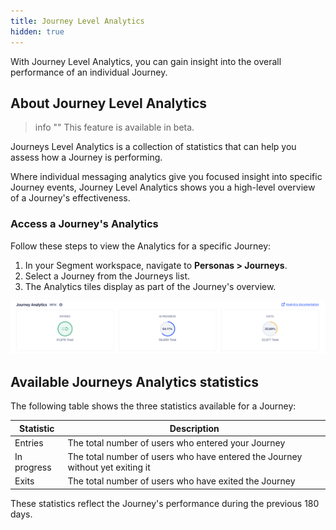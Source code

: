 ```yaml
---
title: Journey Level Analytics
hidden: true
---
```


With Journey Level Analytics, you can gain insight into the overall performance of an individual Journey.

## About Journey Level Analytics

> info ""
> This feature is available in beta.

Journeys Level Analytics is a collection of statistics that can help you assess how a Journey is performing.

Where individual messaging analytics give you focused insight into specific Journey events, Journey Level Analytics shows you a high-level overview of a Journey's effectiveness.

### Access a Journey's Analytics

Follow these steps to view the Analytics for a specific Journey:

1. In your Segment workspace, navigate to **Personas > Journeys**.
2. Select a Journey from the Journeys list.
3. The Analytics tiles display as part of the Journey's overview.

![An in-app screenshot of Journeys Level Analytics](images/jla_tiles.png "Journeys Level Analytics tiles")

## Available Journeys Analytics statistics

The following table shows the three statistics available for a Journey:

| Statistic   | Description                                                                   |
| ----------- | ----------------------------------------------------------------------------- |
| Entries     | The total number of users who entered your Journey                            |
| In progress | The total number of users who have entered the Journey without yet exiting it |
| Exits       | The total number of users who have exited the Journey                         |

These statistics reflect the Journey's performance during the previous 180 days.
